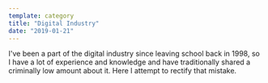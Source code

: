 ```yaml
---
template: category
title: "Digital Industry"
date: "2019-01-21"
---
```


I've been a part of the digital industry since leaving school back in 1998, so I have a lot of experience and knowledge and have traditionally shared a criminally low amount about it. Here I attempt to rectify that mistake.